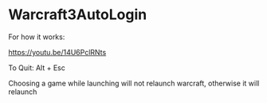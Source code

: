 # Warcraft3AutoLogin
For how it works:

https://youtu.be/14U6PclRNts

To Quit: Alt + Esc

Choosing a game while launching will not relaunch warcraft, otherwise it will relaunch
